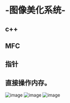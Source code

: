 # -图像美化系统-
## c++
## MFC
## 指针
## 直接操作内存。
![image](https://github.com/igoguojia/Image_Beautification_NO_opencv/blob/main/ScreenShot/image010.png)
![image](https://github.com/igoguojia/Image_Beautification_NO_opencv/blob/main/ScreenShot/image042.png)
![image](https://github.com/igoguojia/Image_Beautification_NO_opencv/blob/main/ScreenShot/image053.png)

